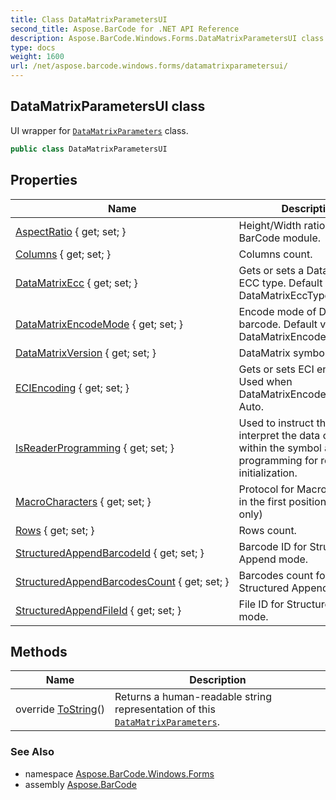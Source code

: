 ```yaml
---
title: Class DataMatrixParametersUI
second_title: Aspose.BarCode for .NET API Reference
description: Aspose.BarCode.Windows.Forms.DataMatrixParametersUI class. UI wrapper for DataMatrixParameters class
type: docs
weight: 1600
url: /net/aspose.barcode.windows.forms/datamatrixparametersui/
---
```

## DataMatrixParametersUI class

UI wrapper for [`DataMatrixParameters`](../../aspose.barcode.generation/datamatrixparameters/) class.

```csharp
public class DataMatrixParametersUI
```

## Properties

| Name | Description |
| --- | --- |
| [AspectRatio](../../aspose.barcode.windows.forms/datamatrixparametersui/aspectratio/) { get; set; } | Height/Width ratio of 2D BarCode module. |
| [Columns](../../aspose.barcode.windows.forms/datamatrixparametersui/columns/) { get; set; } | Columns count. |
| [DataMatrixEcc](../../aspose.barcode.windows.forms/datamatrixparametersui/datamatrixecc/) { get; set; } | Gets or sets a Datamatrix ECC type. Default value: DataMatrixEccType.Ecc200. |
| [DataMatrixEncodeMode](../../aspose.barcode.windows.forms/datamatrixparametersui/datamatrixencodemode/) { get; set; } | Encode mode of Datamatrix barcode. Default value: DataMatrixEncodeMode.Auto. |
| [DataMatrixVersion](../../aspose.barcode.windows.forms/datamatrixparametersui/datamatrixversion/) { get; set; } | DataMatrix symbol size. |
| [ECIEncoding](../../aspose.barcode.windows.forms/datamatrixparametersui/eciencoding/) { get; set; } | Gets or sets ECI encoding. Used when DataMatrixEncodeMode is Auto. |
| [IsReaderProgramming](../../aspose.barcode.windows.forms/datamatrixparametersui/isreaderprogramming/) { get; set; } | Used to instruct the reader to interpret the data contained within the symbol as programming for reader initialization. |
| [MacroCharacters](../../aspose.barcode.windows.forms/datamatrixparametersui/macrocharacters/) { get; set; } | Protocol for Macro characters in the first position (ECC 200 only) |
| [Rows](../../aspose.barcode.windows.forms/datamatrixparametersui/rows/) { get; set; } | Rows count. |
| [StructuredAppendBarcodeId](../../aspose.barcode.windows.forms/datamatrixparametersui/structuredappendbarcodeid/) { get; set; } | Barcode ID for Structured Append mode. |
| [StructuredAppendBarcodesCount](../../aspose.barcode.windows.forms/datamatrixparametersui/structuredappendbarcodescount/) { get; set; } | Barcodes count for Structured Append mode. |
| [StructuredAppendFileId](../../aspose.barcode.windows.forms/datamatrixparametersui/structuredappendfileid/) { get; set; } | File ID for Structured Append mode. |

## Methods

| Name | Description |
| --- | --- |
| override [ToString](../../aspose.barcode.windows.forms/datamatrixparametersui/tostring/)() | Returns a human-readable string representation of this [`DataMatrixParameters`](../../aspose.barcode.generation/datamatrixparameters/). |

### See Also

* namespace [Aspose.BarCode.Windows.Forms](../../aspose.barcode.windows.forms/)
* assembly [Aspose.BarCode](../../)


